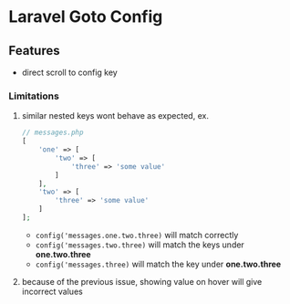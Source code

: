 # Laravel Goto Config

## Features

- direct scroll to config key

### Limitations

1. similar nested keys wont behave as expected, ex.

    ```php
    // messages.php
    [
        'one' => [
            'two' => [
                'three' => 'some value'
            ]
        ],
        'two' => [
            'three' => 'some value'
        ]
    ];
    ```

    - `config('messages.one.two.three)` will match correctly
    - `config('messages.two.three)` will match the keys under **one.two.three**
    - `config('messages.three)` will match the key under **one.two.three**

2. because of the previous issue, showing value on hover will give incorrect values
